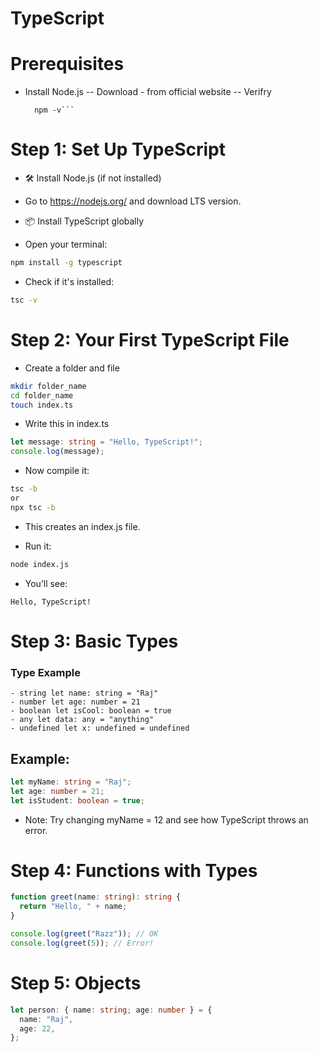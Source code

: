 # TypeScript

# Prerequisites

- Install Node.js
  -- Download - from official website
  -- Verifry
  ````node -v
    npm -v```
  ````

# Step 1: Set Up TypeScript

- 🛠 Install Node.js (if not installed)
- Go to https://nodejs.org/ and download LTS version.

- 📦 Install TypeScript globally
- Open your terminal:

```bash
npm install -g typescript
```

- Check if it's installed:

```bash
tsc -v
```

# Step 2: Your First TypeScript File

- Create a folder and file

```bash
mkdir folder_name
cd folder_name
touch index.ts
```

- Write this in index.ts

```ts
let message: string = "Hello, TypeScript!";
console.log(message);
```

- Now compile it:

```bash
tsc -b
or
npx tsc -b
```

- This creates an index.js file.

- Run it:

```bash
node index.js
```

- You’ll see:

`Hello, TypeScript!`

# Step 3: Basic Types

### Type Example

```
- string let name: string = "Raj"
- number let age: number = 21
- boolean let isCool: boolean = true
- any let data: any = "anything"
- undefined let x: undefined = undefined
```

## Example:

```ts
let myName: string = "Raj";
let age: number = 21;
let isStudent: boolean = true;
```

- Note: Try changing myName = 12 and see how TypeScript throws an error.

# Step 4: Functions with Types

```ts
function greet(name: string): string {
  return "Hello, " + name;
}

console.log(greet("Razz")); // OK
console.log(greet(5)); // Error!
```

# Step 5: Objects

```ts
let person: { name: string; age: number } = {
  name: "Raj",
  age: 22,
};
```
